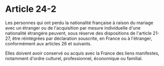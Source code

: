 # Article 24-2

Les personnes qui ont perdu la nationalité française à raison du mariage avec un étranger ou de l'acquisition par mesure individuelle d'une nationalité étrangère peuvent, sous réserve des dispositions de l'article 21-27, être réintégrées par déclaration souscrite, en France ou à l'étranger, conformément aux articles 26 et suivants.

Elles doivent avoir conservé ou acquis avec la France des liens manifestes, notamment d'ordre culturel, professionnel, économique ou familial.
